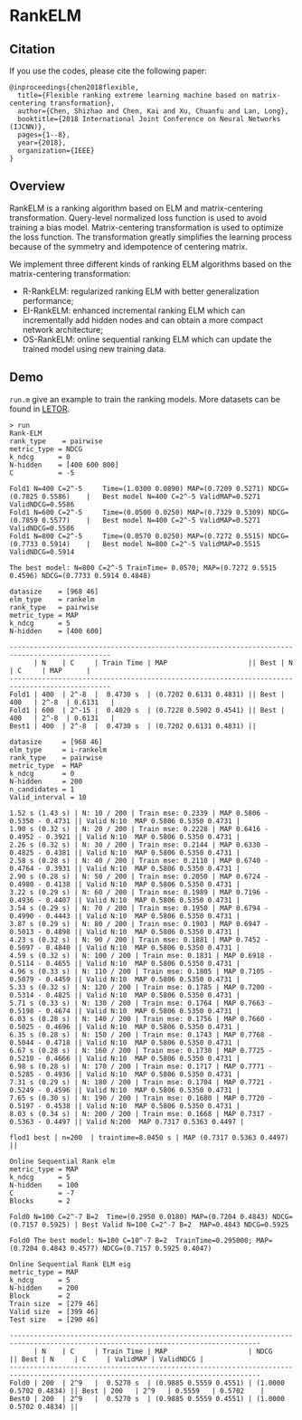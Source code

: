 RankELM
===========================

## Citation
If you use the codes, please cite the following paper:
```
@inproceedings{chen2018flexible,
  title={Flexible ranking extreme learning machine based on matrix-centering transformation},
  author={Chen, Shizhao and Chen, Kai and Xu, Chuanfu and Lan, Long},
  booktitle={2018 International Joint Conference on Neural Networks (IJCNN)},
  pages={1--8},
  year={2018},
  organization={IEEE}
}
```

## Overview
RankELM is a ranking algorithm based on ELM and matrix-centering transformation. Query-level normalized loss function is used to avoid training a bias model. Matrix-centering transformation is used to optimize the loss function. The transformation greatly simplifies the learning process because of the symmetry and idempotence of centering matrix.

We implement three different kinds of ranking ELM algorithms based on the matrix-centering transformation:
- R-RankELM: regularized ranking ELM with better generalization performance;
- EI-RankELM: enhanced incremental ranking ELM which can incrementally add hidden nodes and can obtain a more compact network architecture;
- OS-RankELM: online sequential ranking ELM which can update the trained model using new training data.

## Demo

`run.m` give an example to train the ranking models. More datasets can be found in [LETOR](http://research.microsoft.com/en-us/um/beijing/projects/letor).

```
> run
Rank-ELM
rank_type    = pairwise
metric_type = NDCG
k_ndcg      = 0
N-hidden    = [400 600 800]
C           = -5

Fold1 N=400 C=2^-5     Time=(1.0300 0.0890) MAP=(0.7209 0.5271) NDCG=(0.7825 0.5586)	|	Best model N=400 C=2^-5 ValidMAP=0.5271 ValidNDCG=0.5586
Fold1 N=600 C=2^-5     Time=(0.0500 0.0250) MAP=(0.7329 0.5309) NDCG=(0.7859 0.5577)	|	Best model N=400 C=2^-5 ValidMAP=0.5271 ValidNDCG=0.5586
Fold1 N=800 C=2^-5     Time=(0.0570 0.0250) MAP=(0.7272 0.5515) NDCG=(0.7733 0.5914)	|	Best model N=800 C=2^-5 ValidMAP=0.5515 ValidNDCG=0.5914

The best model: N=800 C=2^-5 TrainTime= 0.0570; MAP=(0.7272 0.5515 0.4596) NDCG=(0.7733 0.5914 0.4848)

datasize    = [968 46]
elm_type    = rankelm
rank_type   = pairwise
metric_type = MAP
k_ndcg      = 5
N-hidden    = [400 600]

-----------------------------------------------------------------------------------------------
      | N    | C     | Train Time | MAP                    || Best | N     | C     | MAP      |
-----------------------------------------------------------------------------------------------
Fold1 | 400  | 2^-8  |  0.4730 s  | (0.7202 0.6131 0.4831) || Best | 400   | 2^-8  | 0.6131   |
Fold1 | 600  | 2^-15 |  0.4020 s  | (0.7228 0.5902 0.4541) || Best | 400   | 2^-8  | 0.6131   |
Best1 | 400  | 2^-8  |  0.4730 s  | (0.7202 0.6131 0.4831) ||

datasize     = [968 46]
elm_type     = i-rankelm
rank_type    = pairwise
metric_type  = MAP
k_ndcg       = 0
N-hidden     = 200
n_candidates = 1
Valid_interval = 10

1.52 s (1.43 s) | N: 10 / 200 | Train mse: 0.2339 | MAP 0.5806 - 0.5350 - 0.4731 || Valid N:10  MAP 0.5806 0.5350 0.4731 |
1.90 s (0.32 s) | N: 20 / 200 | Train mse: 0.2228 | MAP 0.6416 - 0.4952 - 0.3921 || Valid N:10  MAP 0.5806 0.5350 0.4731 |
2.26 s (0.32 s) | N: 30 / 200 | Train mse: 0.2144 | MAP 0.6330 - 0.4825 - 0.4381 || Valid N:10  MAP 0.5806 0.5350 0.4731 |
2.58 s (0.28 s) | N: 40 / 200 | Train mse: 0.2110 | MAP 0.6740 - 0.4764 - 0.3931 || Valid N:10  MAP 0.5806 0.5350 0.4731 |
2.90 s (0.28 s) | N: 50 / 200 | Train mse: 0.2050 | MAP 0.6724 - 0.4980 - 0.4138 || Valid N:10  MAP 0.5806 0.5350 0.4731 |
3.22 s (0.29 s) | N: 60 / 200 | Train mse: 0.1989 | MAP 0.7196 - 0.4936 - 0.4407 || Valid N:10  MAP 0.5806 0.5350 0.4731 |
3.54 s (0.29 s) | N: 70 / 200 | Train mse: 0.1950 | MAP 0.6794 - 0.4990 - 0.4443 || Valid N:10  MAP 0.5806 0.5350 0.4731 |
3.87 s (0.29 s) | N: 80 / 200 | Train mse: 0.1903 | MAP 0.6947 - 0.5013 - 0.4898 || Valid N:10  MAP 0.5806 0.5350 0.4731 |
4.23 s (0.32 s) | N: 90 / 200 | Train mse: 0.1881 | MAP 0.7452 - 0.5097 - 0.4840 || Valid N:10  MAP 0.5806 0.5350 0.4731 |
4.59 s (0.32 s) | N: 100 / 200 | Train mse: 0.1831 | MAP 0.6918 - 0.5114 - 0.4655 || Valid N:10  MAP 0.5806 0.5350 0.4731 |
4.96 s (0.33 s) | N: 110 / 200 | Train mse: 0.1805 | MAP 0.7105 - 0.5079 - 0.4459 || Valid N:10  MAP 0.5806 0.5350 0.4731 |
5.33 s (0.32 s) | N: 120 / 200 | Train mse: 0.1785 | MAP 0.7200 - 0.5314 - 0.4825 || Valid N:10  MAP 0.5806 0.5350 0.4731 |
5.71 s (0.33 s) | N: 130 / 200 | Train mse: 0.1764 | MAP 0.7663 - 0.5198 - 0.4674 || Valid N:10  MAP 0.5806 0.5350 0.4731 |
6.03 s (0.28 s) | N: 140 / 200 | Train mse: 0.1756 | MAP 0.7660 - 0.5025 - 0.4696 || Valid N:10  MAP 0.5806 0.5350 0.4731 |
6.35 s (0.28 s) | N: 150 / 200 | Train mse: 0.1743 | MAP 0.7768 - 0.5044 - 0.4718 || Valid N:10  MAP 0.5806 0.5350 0.4731 |
6.67 s (0.28 s) | N: 160 / 200 | Train mse: 0.1730 | MAP 0.7725 - 0.5210 - 0.4666 || Valid N:10  MAP 0.5806 0.5350 0.4731 |
6.98 s (0.28 s) | N: 170 / 200 | Train mse: 0.1717 | MAP 0.7771 - 0.5285 - 0.4936 || Valid N:10  MAP 0.5806 0.5350 0.4731 |
7.31 s (0.29 s) | N: 180 / 200 | Train mse: 0.1704 | MAP 0.7721 - 0.5249 - 0.4596 || Valid N:10  MAP 0.5806 0.5350 0.4731 |
7.65 s (0.30 s) | N: 190 / 200 | Train mse: 0.1680 | MAP 0.7720 - 0.5197 - 0.4538 || Valid N:10  MAP 0.5806 0.5350 0.4731 |
8.03 s (0.34 s) | N: 200 / 200 | Train mse: 0.1668 | MAP 0.7317 - 0.5363 - 0.4497 || Valid N:200  MAP 0.7317 0.5363 0.4497 |

flod1 best | n=200  | traintime=8.0450 s | MAP (0.7317 0.5363 0.4497) ||

Online Sequential Rank elm
metric_type = MAP
k_ndcg      = 5
N-hidden    = 100
C           = -7
Blocks      = 2

Fold0 N=100 C=2^-7 B=2  Time=(0.2950 0.0180) MAP=(0.7204 0.4843) NDCG=(0.7157 0.5925) | Best Valid N=100 C=2^-7 B=2  MAP=0.4843 NDCG=0.5925

Fold0 The best model: N=100 C=10^-7 B=2  TrainTime=0.295000; MAP=(0.7204 0.4843 0.4577) NDCG=(0.7157 0.5925 0.4047)

Online Sequential Rank ELM eig
metric_type = MAP
k_ndcg      = 5
N-hidden    = 200
Block       = 2
Train size  = [279 46]
Valid size  = [399 46]
Test size   = [290 46]

------------------------------------------------------------------------------------------------------------------------------------
      | N    | C     | Train Time | MAP                    | NDCG                   || Best | N     | C     | ValidMAP | ValidNDCG |
------------------------------------------------------------------------------------------------------------------------------------
Fold0 | 200  | 2^9   |  0.5270 s  | (0.9885 0.5559 0.4551) | (1.0000 0.5702 0.4834) || Best | 200   | 2^9   | 0.5559   | 0.5702    |
Best0 | 200  | 2^9   |  0.5270 s  | (0.9885 0.5559 0.4551) | (1.0000 0.5702 0.4834) ||
```

